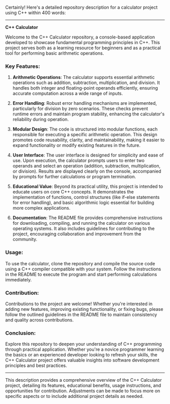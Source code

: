 Certainly! Here's a detailed repository description for a calculator project using C++ within 400 words:

---

**C++ Calculator**

Welcome to the C++ Calculator repository, a console-based application developed to showcase fundamental programming principles in C++. This project serves both as a learning resource for beginners and as a practical tool for performing basic arithmetic operations.

### Key Features:

1. **Arithmetic Operations**: The calculator supports essential arithmetic operations such as addition, subtraction, multiplication, and division. It handles both integer and floating-point operands efficiently, ensuring accurate computation across a wide range of inputs.

2. **Error Handling**: Robust error handling mechanisms are implemented, particularly for division by zero scenarios. These checks prevent runtime errors and maintain program stability, enhancing the calculator's reliability during operation.

3. **Modular Design**: The code is structured into modular functions, each responsible for executing a specific arithmetic operation. This design promotes code reusability, clarity, and maintainability, making it easier to expand functionality or modify existing features in the future.

4. **User Interface**: The user interface is designed for simplicity and ease of use. Upon execution, the calculator prompts users to enter two operands and select an operation (addition, subtraction, multiplication, or division). Results are displayed clearly on the console, accompanied by prompts for further calculations or program termination.

5. **Educational Value**: Beyond its practical utility, this project is intended to educate users on core C++ concepts. It demonstrates the implementation of functions, control structures (like if-else statements for error handling), and basic algorithmic logic essential for building more complex applications.

6. **Documentation**: The README file provides comprehensive instructions for downloading, compiling, and running the calculator on various operating systems. It also includes guidelines for contributing to the project, encouraging collaboration and improvement from the community.

### Usage:

To use the calculator, clone the repository and compile the source code using a C++ compiler compatible with your system. Follow the instructions in the README to execute the program and start performing calculations immediately.

### Contribution:

Contributions to the project are welcome! Whether you're interested in adding new features, improving existing functionality, or fixing bugs, please follow the outlined guidelines in the README file to maintain consistency and quality across contributions.

### Conclusion:

Explore this repository to deepen your understanding of C++ programming through practical application. Whether you're a novice programmer learning the basics or an experienced developer looking to refresh your skills, the C++ Calculator project offers valuable insights into software development principles and best practices.

---

This description provides a comprehensive overview of the C++ Calculator project, detailing its features, educational benefits, usage instructions, and opportunities for contribution. Adjustments can be made to focus more on specific aspects or to include additional project details as needed.
